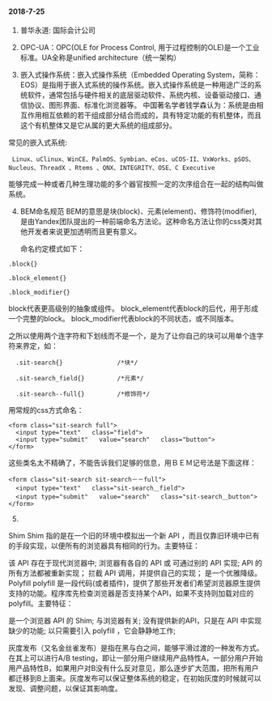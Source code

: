 #### 2018-7-25
1. 普华永道: 国际会计公司

2. OPC-UA：OPC(OLE for Process Control, 用于过程控制的OLE)是一个工业标准。UA全称是unified architecture（统一架构）

3. 嵌入式操作系统：嵌入式操作系统（Embedded Operating System，简称：EOS）是指用于嵌入式系统的操作系统。嵌入式操作系统是一种用途广泛的系统软件，通常包括与硬件相关的底层驱动软件、系统内核、设备驱动接口、通信协议、图形界面、标准化浏览器等。
中国著名学者钱学森认为：系统是由相互作用相互依赖的若干组成部分结合而成的，具有特定功能的有机整体，而且这个有机整体又是它从属的更大系统的组成部分。

常见的嵌入式系统: 
```
 Linux、uClinux、WinCE、PalmOS、Symbian、eCos、uCOS-II、VxWorks、pSOS、Nucleus、ThreadX 、Rtems 、QNX、INTEGRITY、OSE、C Executive 
```
能够完成一种或者几种生理功能的多个器官按照一定的次序组合在一起的结构叫做系统。

4. BEM命名规范
  BEM的意思是块(block)、元素(element)、修饰符(modifier),是由Yandex团队提出的一种前端命名方法论。这种命名方法让你的css类对其他开发者来说更加透明而且更有意义。

   命名约定模式如下：

```
.block{}

.block_element{}

.block_modifier{}
```
block代表更高级别的抽象或组件。
block_element代表block的后代，用于形成一个完整的block。
block_modifier代表block的不同状态，或不同版本。

之所以使用两个连字符和下划线而不是一个，是为了让你自己的块可以用单个连字符来界定，如：
```
  .sit-search{}               /*块*/

  .sit-search_field{}         /*元素*/

  .sit-search--full{}         /*修饰符*/
```

用常规的css方式命名：
```
<form class="sit-search full">
  <input type="text"   class="field">
  <input type="submit"   value="search"   class="button">
</form>
``` 

这些类名太不精确了，不能告诉我们足够的信息，用ＢＥＭ记号法是下面这样：
```
<form class="sit-search sit-search－－full">
  <input type="text"   class="sit-search＿field">
  <input type="submit"   value="search"   class="sit-search＿button">
</form>
```

5. 
Shim
Shim 指的是在一个旧的环境中模拟出一个新 API ，而且仅靠旧环境中已有的手段实现，以便所有的浏览器具有相同的行为。主要特征：

该 API 存在于现代浏览器中;
浏览器有各自的 API 或 可通过别的 API 实现;
API 的所有方法都被重新实现；
拦截 API 调用，并提供自己的实现；
是一个优雅降级。
Polyfill
polyfill 是一段代码(或者插件)，提供了那些开发者们希望浏览器原生提供支持的功能。程序库先检查浏览器是否支持某个API，如果不支持则加载对应的 polyfill。主要特征：

是一个浏览器 API 的 Shim;
与浏览器有关;
没有提供新的API，只是在 API 中实现缺少的功能;
以只需要引入 polyfill ，它会静静地工作;

灰度发布（又名金丝雀发布）是指在黑与白之间，能够平滑过渡的一种发布方式。在其上可以进行A/B testing，即让一部分用户继续用产品特性A，一部分用户开始用产品特性B，如果用户对B没有什么反对意见，那么逐步扩大范围，把所有用户都迁移到B上面来。灰度发布可以保证整体系统的稳定，在初始灰度的时候就可以发现、调整问题，以保证其影响度。